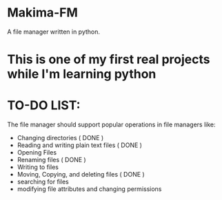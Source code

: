 # Makima-FM
A file manager written in python.

# This is one of my first real projects while I'm learning python

TO-DO LIST:
===========
The file manager should support popular operations in file managers like:

* Changing directories                                            ( DONE )
* Reading and writing plain text files                            ( DONE )
* Opening Files                                                   
* Renaming files                                                  ( DONE )
* Writing to files
* Moving, Copying, and deleting files                             ( DONE )
* searching for files
* modifying file attributes and changing permissions
